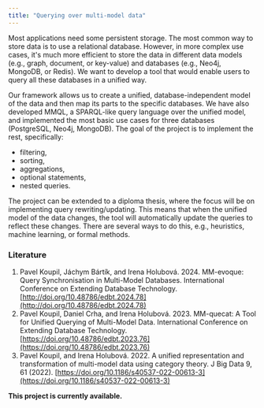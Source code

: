 ```yaml
---
title: "Querying over multi-model data"
---
```


Most applications need some persistent storage. The most common way to store data is to use a relational database. However, in more complex use cases, it's much more efficient to store the data in different data models (e.g., graph, document, or key-value) and databases (e.g., Neo4j, MongoDB, or Redis). We want to develop a tool that would enable users to query all these databases in a unified way.

Our framework allows us to create a unified, database-independent model of the data and then map its parts to the specific databases. We have also developed MMQL, a SPARQL-like query language over the unified model, and implemented the most basic use cases for three databases (PostgreSQL, Neo4j, MongoDB). The goal of the project is to implement the rest, specifically:
- filtering,
- sorting,
- aggregations,
- optional statements,
- nested queries.

The project can be extended to a diploma thesis, where the focus will be on implementing query rewriting/updating. This means that when the unified model of the data changes, the tool will automatically update the queries to reflect these changes. There are several ways to do this, e.g., heuristics, machine learning, or formal methods.

### Literature

1. Pavel Koupil, Jáchym Bártík, and Irena Holubová. 2024. MM-evoque: Query Synchronisation in Multi-Model Databases. International Conference on Extending Database Technology. [http://doi.org/10.48786/edbt.2024.78](http://doi.org/10.48786/edbt.2024.78)
2. Pavel Koupil, Daniel Crha, and Irena Holubová. 2023. MM-quecat: A Tool for Unified Querying of Multi-Model Data. International Conference on Extending Database Technology. [https://doi.org/10.48786/edbt.2023.76](https://doi.org/10.48786/edbt.2023.76)
3. Pavel Koupil, and Irena Holubová. 2022. A unified representation and transformation of multi-model data using category theory. J Big Data 9, 61 (2022). [https://doi.org/10.1186/s40537-022-00613-3](https://doi.org/10.1186/s40537-022-00613-3)

**This project is currently available.**
